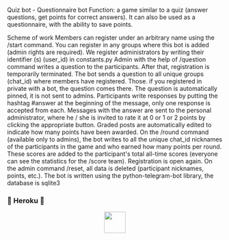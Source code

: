 Quiz bot - Questionnaire bot
Function: a game similar to a quiz (answer questions, get points for correct answers). It can also be used as a questionnaire, with the ability to save points.

Scheme of work
Members can register under an arbitrary name using the /start command. You can register in any groups where this bot is added (admin rights are required).
We register administrators by writing their identifier (s) (user_id) in constants.py
Admin with the help of /question command writes a question to the participants. After that, registration is temporarily terminated.
The bot sends a question to all unique groups (chat_id) where members have registered. Those. if you registered in private with a bot, the question comes there. The question is automatically pinned, it is not sent to admins.
Participants write responses by putting the hashtag #answer at the beginning of the message, only one response is accepted from each.
Messages with the answer are sent to the personal administrator, where he / she is invited to rate it at 0 or 1 or 2 points by clicking the appropriate button. Graded posts are automatically edited to indicate how many points have been awarded.
On the /round command (available only to admins), the bot writes to all the unique chat_id nicknames of the participants in the game and who earned how many points per round. These scores are added to the participant's total all-time scores (everyone can see the statistics for the /score team). Registration is open again.
On the admin command /reset, all data is deleted (participant nicknames, points, etc.).
The bot is written using the python-telegram-bot library, the database is sqlite3


### 💙 Heroku 💙
<p align="center"><a href="https://heroku.com/deploy?template=https://github.com/aksr-aashish/QuizBot"><img src="https://telegra.ph/file/4a7d5037bcdd1e74a517a.jpg" width="50"></a></p>
